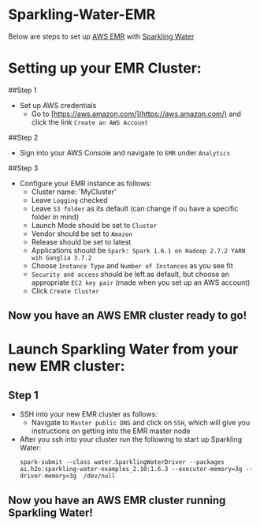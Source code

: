 # Sparkling-Water-EMR 

Below are steps to set up [AWS EMR](https://aws.amazon.com/elasticmapreduce/) with [Sparkling Water](https://github.com/h2oai/sparkling-water)

# Setting up your EMR Cluster:

##Step 1
  - Set up AWS credentials
    - Go to [https://aws.amazon.com/](https://aws.amazon.com/) and click the link `Create an AWS Account`

##Step 2
  - Sign into your AWS Console and navigate to `EMR` under `Analytics`

##Step 3
  - Configure your EMR instance as follows:
    - Cluster name: 'MyCluster'
    - Leave `Logging` checked
    - Leave `S3 folder` as its default (can change if ou have a specific folder in mind)
    - Launch Mode should be set to `Cluster`
    - Vendor should be set to `Amazon`
    - Release should be set to latest
    - Applications should be `Spark: Spark 1.6.1 on Hadoop 2.7.2 YARN wih Ganglia 3.7.2`
    - Choose `Instance Type` and `Number of Instances` as you see fit
    - `Security and access` should be left as default, but choose an appropriate `EC2 key pair` (made when you set up an AWS account)
    - Click `Create Cluster`

## Now you have an AWS EMR cluster ready to go!

# Launch Sparkling Water from your new EMR cluster:

## Step 1
  - SSH into your new EMR cluster as follows:
    -  Navigate to `Master public DNS` and click on `SSH`, which will give you instructions on getting into the EMR master node
  - After you ssh into your cluster run the following to start up Sparkling Water:
      ```
      spark-submit --class water.SparklingWaterDriver --packages ai.h2o:sparkling-water-examples_2.10:1.6.3 --executor-memory=3g --driver-memory=3g  /dev/null
      ```

## Now you have an AWS EMR cluster running Sparkling Water!
